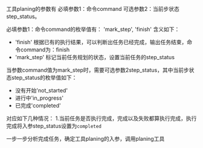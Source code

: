 工具planing的参数有
必填参数1：命令command
可选参数2：当前步状态step_status。

必填参数1：命令command的枚举值有：
'mark_step', 'finish'
含义如下：
- 'finish' 根据已有的执行结果，可以判断出任务已经完成，输出任务结束，命令command为：finish
- 'mark_step' 标记当前任务规划的状态，设置当前任务的step_status

当参数command值为mark_step时，需要可选参数2step_status，其中当前步状态step_status的枚举值如下：
- 没有开始'not_started'
- 进行中'in_progress' 
- 已完成'completed'

对应如下几种情况：
1.当前任务是否执行完成，完成以及失败都算执行完成，执行完成将入参step_status设置为`completed`

一步一步分析完成任务，确定工具planing的入参，调用planing工具
